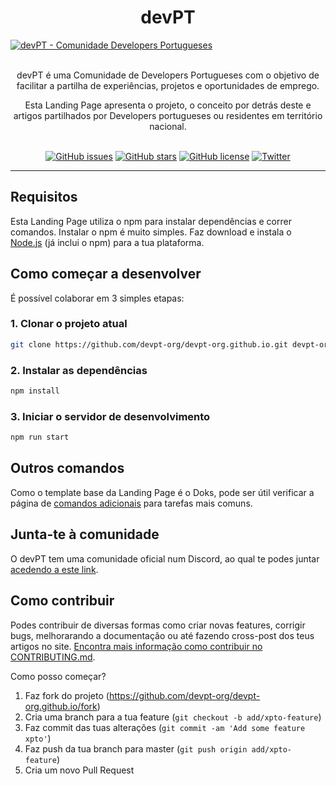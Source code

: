 <h1 align="center">devPT</h1>

<a href="https://devpt-org.github.io/" title="devPT">
  <img src="https://github.com/devpt-org/devpt-org.github.io/blob/master/static/devpt.png?raw=true" alt="devPT - Comunidade Developers Portugueses" />
</a>

<br />
<br />

<p align="center">
  devPT é uma Comunidade de Developers Portugueses com o objetivo de facilitar a partilha de experiências, projetos e oportunidades de emprego.
</p>

<p align="center">
  Esta Landing Page apresenta o projeto, o conceito por detrás deste e artigos partilhados por Developers portugueses ou residentes em território nacional.
</p>

<br />

<div align="center">
  <!-- Issues -->
  <a href="https://github.com/devpt-org/devpt-org.github.io/issues"><img alt="GitHub issues" src="https://img.shields.io/github/issues/devpt-org/devpt-org.github.io?style=for-the-badge"></a>
  <!-- Stars -->
  <a href="https://github.com/devpt-org/devpt-org.github.io/stargazers"><img alt="GitHub stars" src="https://img.shields.io/github/stars/devpt-org/devpt-org.github.io?style=for-the-badge"></a>
  <!-- License -->
  <a href="https://github.com/devpt-org/devpt-org.github.io/blob/master/LICENSE"><img alt="GitHub license" src="https://img.shields.io/github/license/devpt-org/devpt-org.github.io?style=for-the-badge"></a>
  </a>
  <!-- Tweet -->
  <a href="https://twitter.com/intent/tweet?text=Wow:&url=https%3A%2F%2Fgithub.com%2Fdevpt-org%2Fdevpt-org.github.io"><img alt="Twitter" src="https://img.shields.io/twitter/url?style=for-the-badge&url=https%3A%2F%2Fdevpt-org.github.io%2F"></a>
</div>

<hr />

## Requisitos

Esta Landing Page utiliza o npm para instalar dependências e correr comandos. Instalar o npm é muito simples. Faz download e instala o [Node.js](https://nodejs.org/) (já inclui o npm) para a tua plataforma.

## Como começar a desenvolver

É possível colaborar em 3 simples etapas:

### 1. Clonar o projeto atual

```bash
git clone https://github.com/devpt-org/devpt-org.github.io.git devpt-org.github.io && cd devpt-org.github.io
```

### 2. Instalar as dependências

```bash
npm install
```

### 3. Iniciar o servidor de desenvolvimento

```bash
npm run start
```

## Outros comandos

Como o template base da Landing Page é o Doks, pode ser útil verificar a página de [comandos adicionais](https://getdoks.org/docs/prologue/commands/) para tarefas mais comuns.

## Junta-te à comunidade

O devPT tem uma comunidade oficial num Discord, ao qual te podes juntar [acedendo a este link](https://discord.gg/52apEBYQb2).

## Como contribuir

Podes contribuir de diversas formas como criar novas features, corrigir bugs, melhorarando a documentação ou até fazendo cross-post dos teus artigos no site. [Encontra mais informação como contribuir no CONTRIBUTING.md](CONTRIBUTING.md).

Como posso começar?

1. Faz fork do projeto (<https://github.com/devpt-org/devpt-org.github.io/fork>)
2. Cria uma branch para a tua feature (`git checkout -b add/xpto-feature`)
3. Faz commit das tuas alterações (`git commit -am 'Add some feature xpto'`)
4. Faz push da tua branch para master (`git push origin add/xpto-feature`)
5. Cria um novo Pull Request
